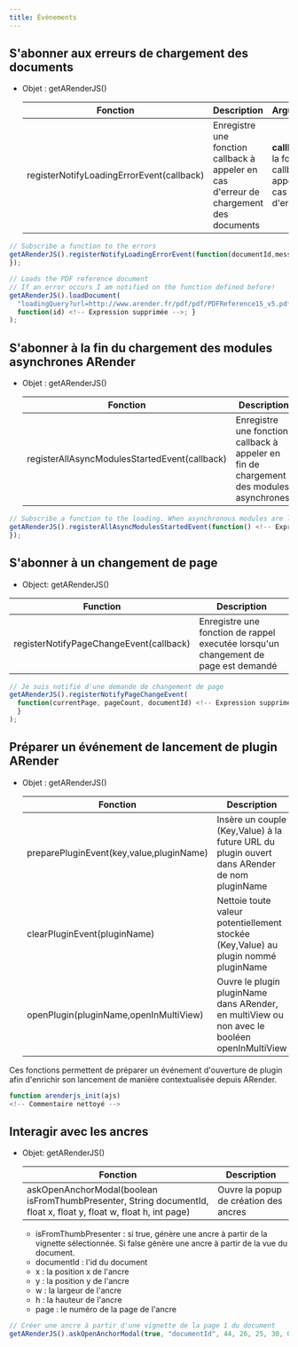 ```yaml
---
title: Évènements
---
```


## S'abonner aux erreurs de chargement des documents

- Objet : getARenderJS()

    | Fonction                                  | Description                                                                             | Arguments                                                      |
    | ----------------------------------------- | --------------------------------------------------------------------------------------- | -------------------------------------------------------------- |
    | registerNotifyLoadingErrorEvent(callback) | Enregistre une fonction callback à appeler en cas d'erreur de chargement des documents  | **callback :** la fonction callback à appeler en cas d'erreur  |


```js
// Subscribe a function to the errors
getARenderJS().registerNotifyLoadingErrorEvent(function(documentId,message) <!-- Expression supprimée -->;
});

// Loads the PDF reference document
// If an error occurs I am notified on the function defined before!
getARenderJS().loadDocument(
  "loadingQuery?url=http://www.arender.fr/pdf/pdf/PDFReference15_v5.pdf",
  function(id) <!-- Expression supprimée -->; }
);
```


## S'abonner à la fin du chargement des modules asynchrones ARender

- Objet : getARenderJS()

    | Fonction                                      | Description                                                                               | Arguments                                                             |
    | --------------------------------------------- | ----------------------------------------------------------------------------------------- | --------------------------------------------------------------------- |
    | registerAllAsyncModulesStartedEvent(callback) | Enregistre une fonction callback à appeler en fin de chargement des modules asynchrones.  | **callback :** la fonction callback à appeler à la fin du chargement  |


```js
// Subscribe a function to the loading. When asynchronous modules are loaded I am notified
getARenderJS().registerAllAsyncModulesStartedEvent(function() <!-- Expression supprimée -->;
});
```


## S'abonner à un changement de page

- Object: getARenderJS()

| Function                                      | Description                                                                         |
| --------------------------------------------- | ----------------------------------------------------------------------------------- |
| registerNotifyPageChangeEvent(callback)       | Enregistre une fonction de rappel executée lorsqu'un changement de page est demandé |


``` javascript
// Je suis notifié d'une demande de changement de page
getARenderJS().registerNotifyPageChangeEvent(
  function(currentPage, pageCount, documentId) <!-- Expression supprimée -->
  }
);
```


## Préparer un événement de lancement de plugin ARender

- Objet : getARenderJS()

    | Fonction                                 | Description                                                                                  |
    | ---------------------------------------- | -------------------------------------------------------------------------------------------- |
    | preparePluginEvent(key,value,pluginName) | Insère un couple (Key,Value) à la future URL du plugin ouvert dans ARender de nom pluginName |
    | clearPluginEvent(pluginName)             | Nettoie toute valeur potentiellement stockée (Key,Value) au plugin nommé pluginName          |
    | openPlugin(pluginName,openInMultiView)   | Ouvre le plugin pluginName dans ARender, en multiView ou non avec le booléen openInMultiView |

Ces fonctions permettent de préparer un événement d'ouverture de plugin
afin d'enrichir son lancement de manière contextualisée depuis ARender.

``` javascript
function arenderjs_init(ajs)
<!-- Commentaire nettoyé -->
```

## Interagir avec les ancres 

- Objet: getARenderJS()

    | Fonction                                                                                                          | Description                            |
    | ----------------------------------------------------------------------------------------------------------------- | -------------------------------------- |
    | askOpenAnchorModal(boolean isFromThumbPresenter, String documentId, float x, float y, float w, float h, int page) | Ouvre la popup de création des ancres  |
    
    * isFromThumbPresenter : si true, génère une ancre à partir de la vignette sélectionnée. Si false génère une ancre à  partir de la vue du document.
    * documentId : l'id du document
    * x : la position x de l'ancre
    * y : la position y de l'ancre
    * w : la largeur de l'ancre
    * h : la hauteur de l'ancre
    * page : le numéro de la page de l'ancre


``` javascript
// Créer une ancre à partir d'une vignette de la page 1 du document
getARenderJS().askOpenAnchorModal(true, "documentId", 44, 26, 25, 30, 0);
```

